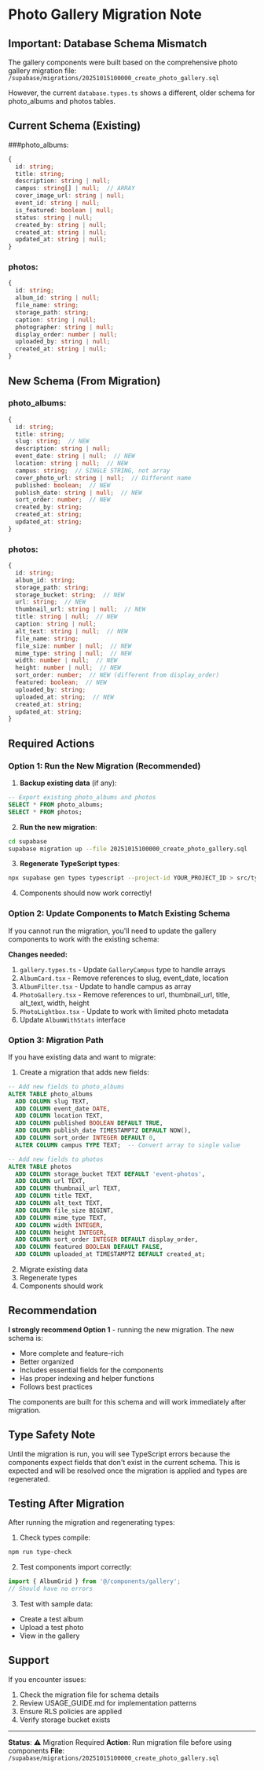 # Photo Gallery Migration Note

## Important: Database Schema Mismatch

The gallery components were built based on the comprehensive photo gallery migration file:
`/supabase/migrations/20251015100000_create_photo_gallery.sql`

However, the current `database.types.ts` shows a different, older schema for photo_albums and photos tables.

## Current Schema (Existing)

###photo_albums:
```typescript
{
  id: string;
  title: string;
  description: string | null;
  campus: string[] | null;  // ARRAY
  cover_image_url: string | null;
  event_id: string | null;
  is_featured: boolean | null;
  status: string | null;
  created_by: string | null;
  created_at: string | null;
  updated_at: string | null;
}
```

### photos:
```typescript
{
  id: string;
  album_id: string | null;
  file_name: string;
  storage_path: string;
  caption: string | null;
  photographer: string | null;
  display_order: number | null;
  uploaded_by: string | null;
  created_at: string | null;
}
```

## New Schema (From Migration)

### photo_albums:
```typescript
{
  id: string;
  title: string;
  slug: string;  // NEW
  description: string | null;
  event_date: string | null;  // NEW
  location: string | null;  // NEW
  campus: string;  // SINGLE STRING, not array
  cover_photo_url: string | null;  // Different name
  published: boolean;  // NEW
  publish_date: string | null;  // NEW
  sort_order: number;  // NEW
  created_by: string;
  created_at: string;
  updated_at: string;
}
```

### photos:
```typescript
{
  id: string;
  album_id: string;
  storage_path: string;
  storage_bucket: string;  // NEW
  url: string;  // NEW
  thumbnail_url: string | null;  // NEW
  title: string | null;  // NEW
  caption: string | null;
  alt_text: string | null;  // NEW
  file_name: string;
  file_size: number | null;  // NEW
  mime_type: string | null;  // NEW
  width: number | null;  // NEW
  height: number | null;  // NEW
  sort_order: number;  // NEW (different from display_order)
  featured: boolean;  // NEW
  uploaded_by: string;
  uploaded_at: string;  // NEW
  created_at: string;
  updated_at: string;
}
```

## Required Actions

### Option 1: Run the New Migration (Recommended)

1. **Backup existing data** (if any):
```sql
-- Export existing photo_albums and photos
SELECT * FROM photo_albums;
SELECT * FROM photos;
```

2. **Run the new migration**:
```bash
cd supabase
supabase migration up --file 20251015100000_create_photo_gallery.sql
```

3. **Regenerate TypeScript types**:
```bash
npx supabase gen types typescript --project-id YOUR_PROJECT_ID > src/types/database.types.ts
```

4. Components should now work correctly!

### Option 2: Update Components to Match Existing Schema

If you cannot run the migration, you'll need to update the gallery components to work with the existing schema:

**Changes needed:**
1. `gallery.types.ts` - Update `GalleryCampus` type to handle arrays
2. `AlbumCard.tsx` - Remove references to slug, event_date, location
3. `AlbumFilter.tsx` - Update to handle campus as array
4. `PhotoGallery.tsx` - Remove references to url, thumbnail_url, title, alt_text, width, height
5. `PhotoLightbox.tsx` - Update to work with limited photo metadata
6. Update `AlbumWithStats` interface

### Option 3: Migration Path

If you have existing data and want to migrate:

1. Create a migration that adds new fields:
```sql
-- Add new fields to photo_albums
ALTER TABLE photo_albums
  ADD COLUMN slug TEXT,
  ADD COLUMN event_date DATE,
  ADD COLUMN location TEXT,
  ADD COLUMN published BOOLEAN DEFAULT TRUE,
  ADD COLUMN publish_date TIMESTAMPTZ DEFAULT NOW(),
  ADD COLUMN sort_order INTEGER DEFAULT 0,
  ALTER COLUMN campus TYPE TEXT;  -- Convert array to single value

-- Add new fields to photos
ALTER TABLE photos
  ADD COLUMN storage_bucket TEXT DEFAULT 'event-photos',
  ADD COLUMN url TEXT,
  ADD COLUMN thumbnail_url TEXT,
  ADD COLUMN title TEXT,
  ADD COLUMN alt_text TEXT,
  ADD COLUMN file_size BIGINT,
  ADD COLUMN mime_type TEXT,
  ADD COLUMN width INTEGER,
  ADD COLUMN height INTEGER,
  ADD COLUMN sort_order INTEGER DEFAULT display_order,
  ADD COLUMN featured BOOLEAN DEFAULT FALSE,
  ADD COLUMN uploaded_at TIMESTAMPTZ DEFAULT created_at;
```

2. Migrate existing data
3. Regenerate types
4. Components should work

## Recommendation

**I strongly recommend Option 1** - running the new migration. The new schema is:
- More complete and feature-rich
- Better organized
- Includes essential fields for the components
- Has proper indexing and helper functions
- Follows best practices

The components are built for this schema and will work immediately after migration.

## Type Safety Note

Until the migration is run, you will see TypeScript errors because the components expect fields that don't exist in the current schema. This is expected and will be resolved once the migration is applied and types are regenerated.

## Testing After Migration

After running the migration and regenerating types:

1. Check types compile:
```bash
npm run type-check
```

2. Test components import correctly:
```typescript
import { AlbumGrid } from '@/components/gallery';
// Should have no errors
```

3. Test with sample data:
- Create a test album
- Upload a test photo
- View in the gallery

## Support

If you encounter issues:
1. Check the migration file for schema details
2. Review USAGE_GUIDE.md for implementation patterns
3. Ensure RLS policies are applied
4. Verify storage bucket exists

---

**Status**: ⚠️ Migration Required
**Action**: Run migration file before using components
**File**: `/supabase/migrations/20251015100000_create_photo_gallery.sql`
